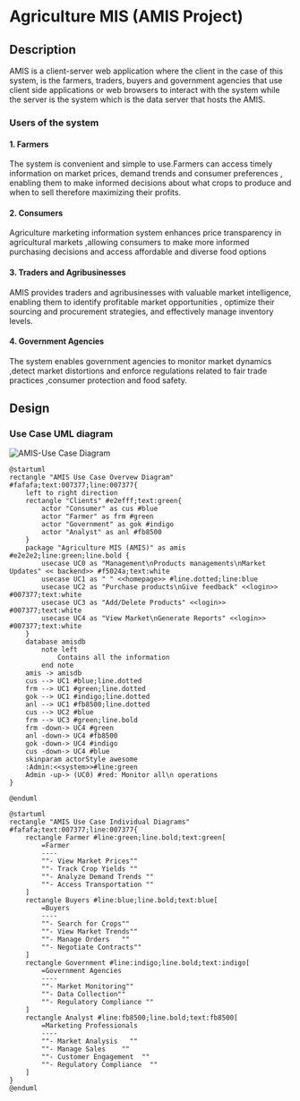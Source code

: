 # Agriculture MIS (AMIS Project)
## Description
AMIS is a client-server web application where the client in the case of this system, is the farmers, traders, buyers and government agencies that use client side applications or web browsers to interact with the system while the server is the system which is the data server that hosts the AMIS.
### Users of the system
#### 1. Farmers
The system is convenient and simple to use.Farmers can access timely information on market prices, demand trends and consumer preferences , enabling them to make informed decisions about what crops to produce and when to sell therefore maximizing their profits.
#### 2. Consumers
Agriculture marketing information system enhances price transparency in agricultural markets ,allowing consumers to make more informed purchasing decisions and access affordable and diverse food options
#### 3. Traders and Agribusinesses 
AMIS provides traders and agribusinesses with valuable market intelligence, enabling them to identify profitable market opportunities , optimize their sourcing and procurement strategies, and effectively manage inventory levels.
#### 4. Government Agencies
The system enables government agencies to monitor market dynamics ,detect market distortions and enforce regulations related to fair trade practices ,consumer protection and food safety.
## Design
### Use Case UML diagram
![AMIS-Use Case Diagram](https://github.com/essyngero/amis-project-/assets/167772798/f8d53c68-5777-42ae-82b9-0e8fa674c50e)

``` puml
@startuml
rectangle "AMIS Use Case Overvew Diagram" #fafafa;text:007377;line:007377{
    left to right direction
    rectangle "Clients" #e2efff;text:green{
        actor "Consumer" as cus #blue
        actor "Farmer" as frm #green
        actor "Government" as gok #indigo
        actor "Analyst" as anl #fb8500
    }
    package "Agriculture MIS (AMIS)" as amis #e2e2e2;line:green;line.bold {
        usecase UC0 as "Management\nProducts managements\nMarket Updates" << backend>> #f5024a;text:white
        usecase UC1 as " " <<homepage>> #line.dotted;line:blue
        usecase UC2 as "Purchase products\nGive feedback" <<login>> #007377;text:white
        usecase UC3 as "Add/Delete Products" <<login>> #007377;text:white
        usecase UC4 as "View Market\nGenerate Reports" <<login>> #007377;text:white
    }
    database amisdb
        note left
            Contains all the information
        end note
    amis -> amisdb
    cus --> UC1 #blue;line.dotted
    frm --> UC1 #green;line.dotted
    gok --> UC1 #indigo;line.dotted
    anl --> UC1 #fb8500;line.dotted
    cus --> UC2 #blue
    frm --> UC3 #green;line.bold
    frm -down-> UC4 #green
    anl -down-> UC4 #fb8500
    gok -down-> UC4 #indigo
    cus -down-> UC4 #blue
    skinparam actorStyle awesome
    :Admin:<<system>>#line:green 
    Admin -up-> (UC0) #red: Monitor all\n operations
}
    
@enduml

```

``` puml
@startuml
rectangle "AMIS Use Case Individual Diagrams" #fafafa;text:007377;line:007377{
    rectangle Farmer #line:green;line.bold;text:green[
        =Farmer 
        ----
        ""- View Market Prices""
        ""- Track Crop Yields ""
        ""- Analyze Demand Trends ""
        ""- Access Transportation ""
    ]
    rectangle Buyers #line:blue;line.bold;text:blue[
        =Buyers
        ----
        ""- Search for Crops""
        ""- View Market Trends""
        ""- Manage Orders   ""
        ""- Negotiate Contracts""
    ]
    rectangle Government #line:indigo;line.bold;text:indigo[
        =Government Agencies
        ----
        ""- Market Monitoring""
        ""- Data Collection""
        ""- Regulatory Compliance ""
    ]
    rectangle Analyst #line:fb8500;line.bold;text:fb8500[
        =Marketing Professionals
        ----
        ""- Market Analysis   ""
        ""- Manage Sales    ""
        ""- Customer Engagement  ""
        ""- Regulatory Compliance  ""
    ]
}    
@enduml


```
